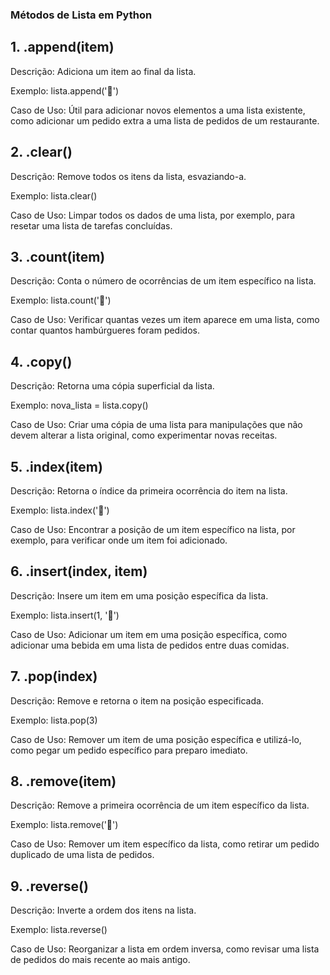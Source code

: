 ### Métodos de Lista em Python

## 1. .append(item)
Descrição: Adiciona um item ao final da lista.

Exemplo: lista.append('🍔')

Caso de Uso: Útil para adicionar novos elementos a uma lista existente, como adicionar um pedido extra a uma lista de pedidos de um restaurante.

## 2. .clear()
Descrição: Remove todos os itens da lista, esvaziando-a.

Exemplo: lista.clear()

Caso de Uso: Limpar todos os dados de uma lista, por exemplo, para resetar uma lista de tarefas concluídas.

## 3. .count(item)
Descrição: Conta o número de ocorrências de um item específico na lista.

Exemplo: lista.count('🍔')

Caso de Uso: Verificar quantas vezes um item aparece em uma lista, como contar quantos hambúrgueres foram pedidos.

## 4. .copy()
Descrição: Retorna uma cópia superficial da lista.

Exemplo: nova_lista = lista.copy()

Caso de Uso: Criar uma cópia de uma lista para manipulações que não devem alterar a lista original, como experimentar novas receitas.

## 5. .index(item)
Descrição: Retorna o índice da primeira ocorrência do item na lista.

Exemplo: lista.index('🍟')

Caso de Uso: Encontrar a posição de um item específico na lista, por exemplo, para verificar onde um item foi adicionado.

## 6. .insert(index, item)
Descrição: Insere um item em uma posição específica da lista.

Exemplo: lista.insert(1, '🥤')

Caso de Uso: Adicionar um item em uma posição específica, como adicionar uma bebida em uma lista de pedidos entre duas comidas.

## 7. .pop(index)
Descrição: Remove e retorna o item na posição especificada.

Exemplo: lista.pop(3)

Caso de Uso: Remover um item de uma posição específica e utilizá-lo, como pegar um pedido específico para preparo imediato.

## 8. .remove(item)
Descrição: Remove a primeira ocorrência de um item específico da lista.

Exemplo: lista.remove('🍔')

Caso de Uso: Remover um item específico da lista, como retirar um pedido duplicado de uma lista de pedidos.

## 9. .reverse()
Descrição: Inverte a ordem dos itens na lista.

Exemplo: lista.reverse()

Caso de Uso: Reorganizar a lista em ordem inversa, como revisar uma lista de pedidos do mais recente ao mais antigo.